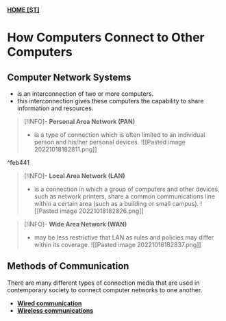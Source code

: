 **[HOME [ST]](ST101#^STMIDTERMch4)**

# How Computers Connect to Other Computers

## Computer Network Systems
- is an interconnection of two or more computers.
- this interconnection gives these computers the capability to share information and resources.

>[!INFO]- **Personal Area Network (PAN)**
>- is a type of connection which is often limited to an individual person and his/her personal devices.
> ![[Pasted image 20221018182811.png]]

^feb441

>[!INFO]- **Local Area Network (LAN)**
>- is a connection in which a group of computers and other devices, such as network printers, share a common communications line within a certain area (such as a building or small campus).
> ![[Pasted image 20221018182826.png]]

>[!INFO]- **Wide Area Network (WAN)**
>- may be less restrictive that LAN as rules and policies may differ within its coverage.
> ![[Pasted image 20221018182837.png]]

## Methods of Communication
There are many different types of connection media that are used in contemporary society to connect computer networks to one another.
- **[Wired communication](WiredCommunication.md)**
- **[Wireless communications](WirelessCommunication.md)**
